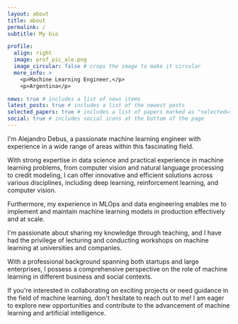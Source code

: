 ```yaml
---
layout: about
title: about
permalink: /
subtitle: My bio

profile:
  align: right
  image: prof_pic_ale.png
  image_circular: false # crops the image to make it circular
  more_info: >
    <p>Machine Learning Engineer,</p>
    <p>Argentina</p>

news: true # includes a list of news items
latest_posts: true # includes a list of the newest posts
selected_papers: true # includes a list of papers marked as "selected={true}"
social: true # includes social icons at the bottom of the page
---
```


I'm Alejandro Debus, a passionate machine learning engineer with experience in a wide range of areas within this fascinating field.

With strong expertise in data science and practical experience in machine learning problems, from computer vision and natural language processing to credit modeling, I can offer innovative and efficient solutions across various disciplines, including deep learning, reinforcement learning, and computer vision.

Furthermore, my experience in MLOps and data engineering enables me to implement and maintain machine learning models in production effectively and at scale.

I'm passionate about sharing my knowledge through teaching, and I have had the privilege of lecturing and conducting workshops on machine learning at universities and companies.

With a professional background spanning both startups and large enterprises, I possess a comprehensive perspective on the role of machine learning in different business and social contexts.

If you're interested in collaborating on exciting projects or need guidance in the field of machine learning, don't hesitate to reach out to me! I am eager to explore new opportunities and contribute to the advancement of machine learning and artificial intelligence.
